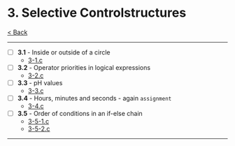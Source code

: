 # 3. Selective Controlstructures
[< Back](../README.md)

---
- [ ] **3.1** - Inside or outside of a circle
    - [3-1.c](./3-1.c)
- [ ] **3.2** - Operator priorities in logical expressions
    - [3-2.c](./3-2.c)
- [ ] **3.3** - pH values
    - [3-3.c](./3-3.c)
- [ ] **3.4** - Hours, minutes and seconds - again `assignment`
    - [3-4.c](./3-4.c)
- [ ] **3.5** - Order of conditions in an if-else chain
    - [3-5-1.c](./3-5-1.c)
    - [3-5-2.c](./3-5-2.c)
---